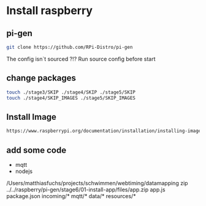 # Install raspberry

## pi-gen

```bash
git clone https://github.com/RPi-Distro/pi-gen
```

The config isn`t sourced ?!?
Run source config before start

## change packages

```bash
touch ./stage3/SKIP ./stage4/SKIP ./stage5/SKIP
touch ./stage4/SKIP_IMAGES ./stage5/SKIP_IMAGES
```

## Install Image

```bash
https://www.raspberrypi.org/documentation/installation/installing-images/
```

## add some code

- mqtt
- nodejs

/Users/matthiasfuchs/projects/schwimmen/webtiming/datamapping
zip ../../raspberry/pi-gen/stage6/01-install-app/files/app.zip app.js package.json incoming/* mqtt/* data/* resources/*
